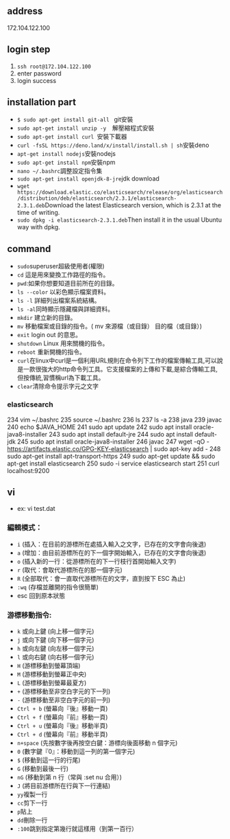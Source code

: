 ## address
172.104.122.100
## login step
1. ```ssh root@172.104.122.100```
2. enter password
3. login success
## installation part
* ```$ sudo apt-get install git-all ``` git安裝
* ```sudo apt-get install unzip -y  ```解壓縮程式安裝
* ```sudo apt-get install curl ```安裝下載器
* ``` curl -fsSL https://deno.land/x/install/install.sh | sh ```安裝deno
* ```apt-get install nodejs```安裝nodejs
* ```sudo apt-get install npm```安裝npm
* ```nano ~/.bashrc```調整設定指令集
* ```sudo apt-get install openjdk-8-jre```jdk download
* ```wget https://download.elastic.co/elasticsearch/release/org/elasticsearch/distribution/deb/elasticsearch/2.3.1/elasticsearch-2.3.1.deb```Download the latest Elasticsearch version, which is 2.3.1 at the time of writing.
* ```sudo dpkg -i elasticsearch-2.3.1.deb```Then install it in the usual Ubuntu way with dpkg.
## command
* ```sudo```superuser超級使用者(權限)
* ```cd``` 這是用來變換工作路徑的指令。
* ```pwd```:如果你想要知道目前所在的目錄。
* ```ls --color``` 以彩色顯示檔案資料。
* ```ls -l``` 詳細列出檔案系統結構。
* ```ls -al```同時顯示隱藏檔與詳細資料。
* ```mkdir``` 建立新的目錄。
* ```mv``` 移動檔案或目錄的指令。( mv 來源檔（或目錄） 目的檔（或目錄）)
* ```exit``` login out 的意思。
* ```shutdown``` Linux 用來關機的指令。
* ```reboot``` 重新開機的指令。
* ```curl```在linux中curl是一個利用URL規則在命令列下工作的檔案傳輸工具,可以說是一款很強大的http命令列工具。它支援檔案的上傳和下載,是綜合傳輸工具,但按傳統,習慣稱url為下載工具。
* ```clear```清除命令提示字元之文字
### elasticsearch 
  234  vim ~/.bashrc
  235  source ~/.bashrc
  236  ls
  237  ls -a
  238  java
  239  javac
  240  echo $JAVA_HOME
  241  sudo apt update
  242  sudo apt install oracle-java8-installer
  243  sudo apt install default-jre
  244  sudo apt install default-jdk
  245  sudo apt install oracle-java8-installer
  246  javac
  247  wget -qO - https://artifacts.elastic.co/GPG-KEY-elasticsearch | sudo apt-key add -
  248  sudo apt-get install apt-transport-https
  249  sudo apt-get update && sudo apt-get install elasticsearch
  250  sudo -i service elasticsearch start
  251  curl localhost:9200
## vi
* ex: vi test.dat
### 編輯模式：
* ```i``` (插入：在目前的游標所在處插入輸入之文字，已存在的文字會向後退)
* ```a``` (增加：由目前游標所在的下一個字開始輸入，已存在的文字會向後退)
* ```o``` (插入新的一行：從游標所在的下一行枝行首開始輸入文字)
* ```r``` (取代：會取代游標所在的那一個字元)
* ```R``` (全部取代：會一直取代游標所在的文字，直到按下 ESC 為止)
* ```:wq``` (存檔並離開的指令很簡單)
* esc 回到原本狀態
### 游標移動指令:
* ```k```  或向上鍵 (向上移一個字元)
* ```j```  或向下鍵 (向下移一個字元)
* ```h```  或向左鍵 (向左移一個字元)
* ```l```  或向右鍵 (向右移一個字元)
* ```H``` (游標移動到螢幕頂端)
* ```M``` (游標移動到螢幕正中央)
* ```L``` (游標移動到螢幕最夏方)
* ```+``` (游標移動至非空白字元的下一列)
* ```-``` (游標移動至非空白字元的前一列)
* ```Ctrl + b``` (螢幕向『後』移動一頁)
* ```Ctrl + f``` (螢幕向『前』移動一頁)
* ```Ctrl + u``` (螢幕向『後』移動半頁)
* ```Ctrl + d``` (螢幕向『前』移動半頁)
* ```n+space``` (先按數字後再按空白鍵：游標向後面移動 n 個字元)
* ```0``` (數字鍵『0』：移動到這一列的第一個字元)
* ```$``` (移動到這一行的行尾)
* ```G``` (移動到最後一行)
* ```nG``` (移動到第 n 行（常與 :set nu 合用）)
* ```J``` (將目前游標所在行與下一行連結)
* ```yy```複製一行
* ```cc```剪下一行
* ```p```貼上
* ```dd```刪除一行
* ```:100```跳到指定第幾行就這樣用（到第一百行）
